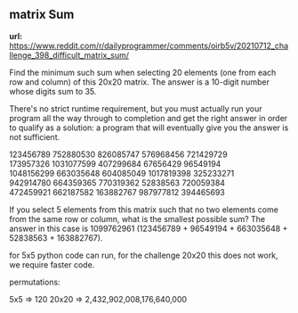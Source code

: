 <div id="top"></div>


## matrix Sum

<b>url:</b> https://www.reddit.com/r/dailyprogrammer/comments/oirb5v/20210712_challenge_398_difficult_matrix_sum/

Find the minimum such sum when selecting 20 elements (one from each row and column) of this 20x20 matrix. The answer is a 10-digit number whose digits sum to 35.

There's no strict runtime requirement, but you must actually run your program all the way through to completion and get the right answer in order to qualify as a solution: a program that will eventually give you the answer is not sufficient.

123456789   752880530   826085747  576968456   721429729 <br>
173957326   1031077599  407299684  67656429    96549194 <br>
1048156299  663035648   604085049  1017819398  325233271 <br>
942914780   664359365   770319362  52838563    720059384 <br>
472459921   662187582   163882767  987977812   394465693 <br>

If you select 5 elements from this matrix such that no two elements come from the same row or column, what is the smallest possible sum? The answer in this case is 1099762961 (123456789 + 96549194 + 663035648 + 52838563 + 163882767).

for 5x5 python code can run, for the challenge 20x20 this does not work, we require faster code.

permutations:

5x5 => 120
20x20 => 2,432,902,008,176,640,000